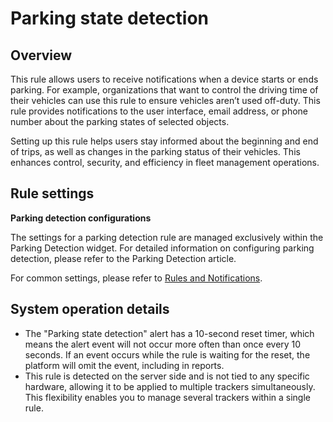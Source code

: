 # Parking state detection

## Overview

This rule allows users to receive notifications when a device starts or ends parking. For example, organizations that want to control the driving time of their vehicles can use this rule to ensure vehicles aren’t used off-duty. This rule provides notifications to the user interface, email address, or phone number about the parking states of selected objects.

Setting up this rule helps users stay informed about the beginning and end of trips, as well as changes in the parking status of their vehicles. This enhances control, security, and efficiency in fleet management operations.

## Rule settings

**Parking detection configurations**

The settings for a parking detection rule are managed exclusively within the Parking Detection widget. For detailed information on configuring parking detection, please refer to the Parking Detection article.

For common settings, please refer to [Rules and Notifications](../).

## System operation details

* The "Parking state detection" alert has a 10-second reset timer, which means the alert event will not occur more often than once every 10 seconds. If an event occurs while the rule is waiting for the reset, the platform will omit the event, including in reports.
* This rule is detected on the server side and is not tied to any specific hardware, allowing it to be applied to multiple trackers simultaneously. This flexibility enables you to manage several trackers within a single rule.
